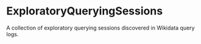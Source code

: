 # ExploratoryQueryingSessions
A collection of exploratory querying sessions discovered in Wikidata query logs.
